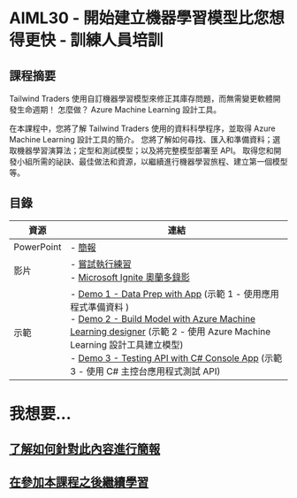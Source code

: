 
# <a name="aiml30--start-building-machine-learning-models-faster-than-you-think--train-the-trainer"></a>AIML30 - 開始建立機器學習模型比您想得更快 - 訓練人員培訓


## <a name="session-abstract"></a>課程摘要

Tailwind Traders 使用自訂機器學習模型來修正其庫存問題，而無需變更軟體開發生命週期！ 怎麼做？ Azure Machine Learning 設計工具。
 
在本課程中，您將了解 Tailwind Traders 使用的資料科學程序，並取得 Azure Machine Learning 設計工具的簡介。 您將了解如何尋找、匯入和準備資料；選取機器學習演算法；定型和測試模型；以及將完整模型部署至 API。 取得您和開發小組所需的祕訣、最佳做法和資源，以繼續進行機器學習旅程、建立第一個模型等。

## <a name="table-of-content"></a>目錄
 

| 資源          | 連結                            |
|-------------------|----------------------------------|
| PowerPoint        | - [簡報](presentations.md) |
| 影片            | - [嘗試執行練習](https://www.youtube.com/watch?v=u1ppYaZuNmo&amp=&feature=youtu.be) <br/>- [Microsoft Ignite 奧蘭多錄影](https://myignite.techcommunity.microsoft.com/sessions/82993?source=sessions) |
| 示範             | - [Demo 1 - Data Prep with App](https://github.com/microsoft/ignite-learning-paths-training-aiml/blob/master/aiml30/demoguide.md#demo-1-data-prep-demo-with-app) (示範 1 - 使用應用程式準備資料 ) <br/>- [Demo 2 - Build Model with Azure Machine Learning designer](https://github.com/microsoft/ignite-learning-paths-training-aiml/blob/master/aiml30/demoguide.md#demo-2-build-model-with-azure-machine-learning-visual-designer) (示範 2 - 使用 Azure Machine Learning 設計工具建立模型) <br/>- [Demo 3 - Testing API with C# Console App](https://github.com/microsoft/ignite-learning-paths-training-aiml/blob/master/aiml30/demoguide.md#demo-3-testing-api-with-c-console-app-dotnet-core) (示範 3 - 使用 C# 主控台應用程式測試 API) | 



# <a name="i-want-to"></a>我想要...
## <a name="learn-to-present-this-content"></a>[了解如何針對此內容進行簡報](README-Presenter.md)
## <a name="continue-learning-after-attending-this-session"></a>[在參加本課程之後繼續學習](README-Attendee.md)
